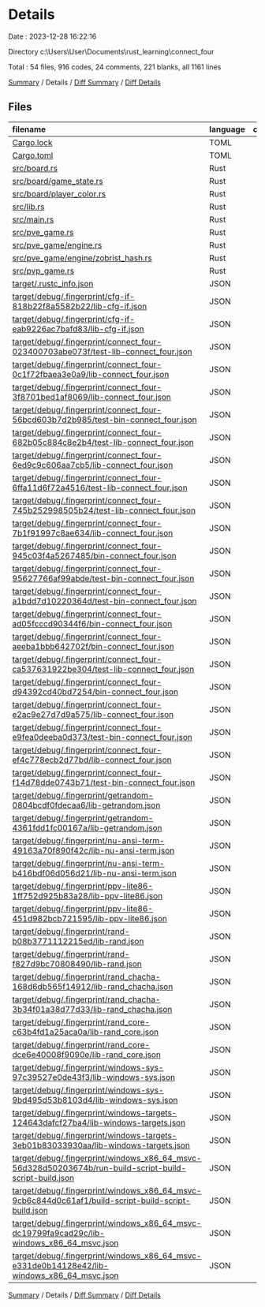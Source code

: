 # Details

Date : 2023-12-28 16:22:16

Directory c:\\Users\\User\\Documents\\rust_learning\\connect_four

Total : 54 files,  916 codes, 24 comments, 221 blanks, all 1161 lines

[Summary](results.md) / Details / [Diff Summary](diff.md) / [Diff Details](diff-details.md)

## Files
| filename | language | code | comment | blank | total |
| :--- | :--- | ---: | ---: | ---: | ---: |
| [Cargo.lock](/Cargo.lock) | TOML | 130 | 2 | 20 | 152 |
| [Cargo.toml](/Cargo.toml) | TOML | 7 | 1 | 2 | 10 |
| [src/board.rs](/src/board.rs) | Rust | 392 | 14 | 100 | 506 |
| [src/board/game_state.rs](/src/board/game_state.rs) | Rust | 7 | 0 | 2 | 9 |
| [src/board/player_color.rs](/src/board/player_color.rs) | Rust | 10 | 0 | 3 | 13 |
| [src/lib.rs](/src/lib.rs) | Rust | 1 | 0 | 1 | 2 |
| [src/main.rs](/src/main.rs) | Rust | 7 | 0 | 7 | 14 |
| [src/pve_game.rs](/src/pve_game.rs) | Rust | 83 | 0 | 24 | 107 |
| [src/pve_game/engine.rs](/src/pve_game/engine.rs) | Rust | 151 | 7 | 39 | 197 |
| [src/pve_game/engine/zobrist_hash.rs](/src/pve_game/engine/zobrist_hash.rs) | Rust | 39 | 0 | 7 | 46 |
| [src/pvp_game.rs](/src/pvp_game.rs) | Rust | 46 | 0 | 16 | 62 |
| [target/.rustc_info.json](/target/.rustc_info.json) | JSON | 1 | 0 | 0 | 1 |
| [target/debug/.fingerprint/cfg-if-818b22f8a5582b22/lib-cfg-if.json](/target/debug/.fingerprint/cfg-if-818b22f8a5582b22/lib-cfg-if.json) | JSON | 1 | 0 | 0 | 1 |
| [target/debug/.fingerprint/cfg-if-eab9226ac7bafd83/lib-cfg-if.json](/target/debug/.fingerprint/cfg-if-eab9226ac7bafd83/lib-cfg-if.json) | JSON | 1 | 0 | 0 | 1 |
| [target/debug/.fingerprint/connect_four-023400703abe073f/test-lib-connect_four.json](/target/debug/.fingerprint/connect_four-023400703abe073f/test-lib-connect_four.json) | JSON | 1 | 0 | 0 | 1 |
| [target/debug/.fingerprint/connect_four-0c1f72fbaea3e0a9/lib-connect_four.json](/target/debug/.fingerprint/connect_four-0c1f72fbaea3e0a9/lib-connect_four.json) | JSON | 1 | 0 | 0 | 1 |
| [target/debug/.fingerprint/connect_four-3f8701bed1af8069/lib-connect_four.json](/target/debug/.fingerprint/connect_four-3f8701bed1af8069/lib-connect_four.json) | JSON | 1 | 0 | 0 | 1 |
| [target/debug/.fingerprint/connect_four-56bcd603b7d2b985/test-bin-connect_four.json](/target/debug/.fingerprint/connect_four-56bcd603b7d2b985/test-bin-connect_four.json) | JSON | 1 | 0 | 0 | 1 |
| [target/debug/.fingerprint/connect_four-682b05c884c8e2b4/test-lib-connect_four.json](/target/debug/.fingerprint/connect_four-682b05c884c8e2b4/test-lib-connect_four.json) | JSON | 1 | 0 | 0 | 1 |
| [target/debug/.fingerprint/connect_four-6ed9c9c606aa7cb5/lib-connect_four.json](/target/debug/.fingerprint/connect_four-6ed9c9c606aa7cb5/lib-connect_four.json) | JSON | 1 | 0 | 0 | 1 |
| [target/debug/.fingerprint/connect_four-6ffa11d6f72a4516/test-lib-connect_four.json](/target/debug/.fingerprint/connect_four-6ffa11d6f72a4516/test-lib-connect_four.json) | JSON | 1 | 0 | 0 | 1 |
| [target/debug/.fingerprint/connect_four-745b252998505b24/test-lib-connect_four.json](/target/debug/.fingerprint/connect_four-745b252998505b24/test-lib-connect_four.json) | JSON | 1 | 0 | 0 | 1 |
| [target/debug/.fingerprint/connect_four-7b1f91997c8ae634/lib-connect_four.json](/target/debug/.fingerprint/connect_four-7b1f91997c8ae634/lib-connect_four.json) | JSON | 1 | 0 | 0 | 1 |
| [target/debug/.fingerprint/connect_four-945c03f4a5267485/bin-connect_four.json](/target/debug/.fingerprint/connect_four-945c03f4a5267485/bin-connect_four.json) | JSON | 1 | 0 | 0 | 1 |
| [target/debug/.fingerprint/connect_four-95627766af99abde/test-bin-connect_four.json](/target/debug/.fingerprint/connect_four-95627766af99abde/test-bin-connect_four.json) | JSON | 1 | 0 | 0 | 1 |
| [target/debug/.fingerprint/connect_four-a1bdd7d10220364d/test-bin-connect_four.json](/target/debug/.fingerprint/connect_four-a1bdd7d10220364d/test-bin-connect_four.json) | JSON | 1 | 0 | 0 | 1 |
| [target/debug/.fingerprint/connect_four-ad05fcccd90344f6/bin-connect_four.json](/target/debug/.fingerprint/connect_four-ad05fcccd90344f6/bin-connect_four.json) | JSON | 1 | 0 | 0 | 1 |
| [target/debug/.fingerprint/connect_four-aeeba1bbb642702f/bin-connect_four.json](/target/debug/.fingerprint/connect_four-aeeba1bbb642702f/bin-connect_four.json) | JSON | 1 | 0 | 0 | 1 |
| [target/debug/.fingerprint/connect_four-ca537631922be304/test-lib-connect_four.json](/target/debug/.fingerprint/connect_four-ca537631922be304/test-lib-connect_four.json) | JSON | 1 | 0 | 0 | 1 |
| [target/debug/.fingerprint/connect_four-d94392cd40bd7254/bin-connect_four.json](/target/debug/.fingerprint/connect_four-d94392cd40bd7254/bin-connect_four.json) | JSON | 1 | 0 | 0 | 1 |
| [target/debug/.fingerprint/connect_four-e2ac9e27d7d9a575/lib-connect_four.json](/target/debug/.fingerprint/connect_four-e2ac9e27d7d9a575/lib-connect_four.json) | JSON | 1 | 0 | 0 | 1 |
| [target/debug/.fingerprint/connect_four-e9fea0deeba0d373/test-bin-connect_four.json](/target/debug/.fingerprint/connect_four-e9fea0deeba0d373/test-bin-connect_four.json) | JSON | 1 | 0 | 0 | 1 |
| [target/debug/.fingerprint/connect_four-ef4c778ecb2d77bd/lib-connect_four.json](/target/debug/.fingerprint/connect_four-ef4c778ecb2d77bd/lib-connect_four.json) | JSON | 1 | 0 | 0 | 1 |
| [target/debug/.fingerprint/connect_four-f14d78dde0743b71/test-bin-connect_four.json](/target/debug/.fingerprint/connect_four-f14d78dde0743b71/test-bin-connect_four.json) | JSON | 1 | 0 | 0 | 1 |
| [target/debug/.fingerprint/getrandom-0804bcdf0fdecaa6/lib-getrandom.json](/target/debug/.fingerprint/getrandom-0804bcdf0fdecaa6/lib-getrandom.json) | JSON | 1 | 0 | 0 | 1 |
| [target/debug/.fingerprint/getrandom-4361fdd1fc00167a/lib-getrandom.json](/target/debug/.fingerprint/getrandom-4361fdd1fc00167a/lib-getrandom.json) | JSON | 1 | 0 | 0 | 1 |
| [target/debug/.fingerprint/nu-ansi-term-49163a70f890f42c/lib-nu-ansi-term.json](/target/debug/.fingerprint/nu-ansi-term-49163a70f890f42c/lib-nu-ansi-term.json) | JSON | 1 | 0 | 0 | 1 |
| [target/debug/.fingerprint/nu-ansi-term-b416bdf06d056d21/lib-nu-ansi-term.json](/target/debug/.fingerprint/nu-ansi-term-b416bdf06d056d21/lib-nu-ansi-term.json) | JSON | 1 | 0 | 0 | 1 |
| [target/debug/.fingerprint/ppv-lite86-1ff752d925b83a28/lib-ppv-lite86.json](/target/debug/.fingerprint/ppv-lite86-1ff752d925b83a28/lib-ppv-lite86.json) | JSON | 1 | 0 | 0 | 1 |
| [target/debug/.fingerprint/ppv-lite86-451d982bcb721595/lib-ppv-lite86.json](/target/debug/.fingerprint/ppv-lite86-451d982bcb721595/lib-ppv-lite86.json) | JSON | 1 | 0 | 0 | 1 |
| [target/debug/.fingerprint/rand-b08b3771112215ed/lib-rand.json](/target/debug/.fingerprint/rand-b08b3771112215ed/lib-rand.json) | JSON | 1 | 0 | 0 | 1 |
| [target/debug/.fingerprint/rand-f827d9bc70808490/lib-rand.json](/target/debug/.fingerprint/rand-f827d9bc70808490/lib-rand.json) | JSON | 1 | 0 | 0 | 1 |
| [target/debug/.fingerprint/rand_chacha-168d6db565f14912/lib-rand_chacha.json](/target/debug/.fingerprint/rand_chacha-168d6db565f14912/lib-rand_chacha.json) | JSON | 1 | 0 | 0 | 1 |
| [target/debug/.fingerprint/rand_chacha-3b34f01a38d77d33/lib-rand_chacha.json](/target/debug/.fingerprint/rand_chacha-3b34f01a38d77d33/lib-rand_chacha.json) | JSON | 1 | 0 | 0 | 1 |
| [target/debug/.fingerprint/rand_core-c63b4fd1a25aca0a/lib-rand_core.json](/target/debug/.fingerprint/rand_core-c63b4fd1a25aca0a/lib-rand_core.json) | JSON | 1 | 0 | 0 | 1 |
| [target/debug/.fingerprint/rand_core-dce6e40008f9090e/lib-rand_core.json](/target/debug/.fingerprint/rand_core-dce6e40008f9090e/lib-rand_core.json) | JSON | 1 | 0 | 0 | 1 |
| [target/debug/.fingerprint/windows-sys-97c39527e0de43f3/lib-windows-sys.json](/target/debug/.fingerprint/windows-sys-97c39527e0de43f3/lib-windows-sys.json) | JSON | 1 | 0 | 0 | 1 |
| [target/debug/.fingerprint/windows-sys-9bd495d53b8103d4/lib-windows-sys.json](/target/debug/.fingerprint/windows-sys-9bd495d53b8103d4/lib-windows-sys.json) | JSON | 1 | 0 | 0 | 1 |
| [target/debug/.fingerprint/windows-targets-124643dafcf27ba4/lib-windows-targets.json](/target/debug/.fingerprint/windows-targets-124643dafcf27ba4/lib-windows-targets.json) | JSON | 1 | 0 | 0 | 1 |
| [target/debug/.fingerprint/windows-targets-3eb01b83033930aa/lib-windows-targets.json](/target/debug/.fingerprint/windows-targets-3eb01b83033930aa/lib-windows-targets.json) | JSON | 1 | 0 | 0 | 1 |
| [target/debug/.fingerprint/windows_x86_64_msvc-56d328d50203674b/run-build-script-build-script-build.json](/target/debug/.fingerprint/windows_x86_64_msvc-56d328d50203674b/run-build-script-build-script-build.json) | JSON | 1 | 0 | 0 | 1 |
| [target/debug/.fingerprint/windows_x86_64_msvc-9cb6c844d0c61af1/build-script-build-script-build.json](/target/debug/.fingerprint/windows_x86_64_msvc-9cb6c844d0c61af1/build-script-build-script-build.json) | JSON | 1 | 0 | 0 | 1 |
| [target/debug/.fingerprint/windows_x86_64_msvc-dc19799fa9cad29c/lib-windows_x86_64_msvc.json](/target/debug/.fingerprint/windows_x86_64_msvc-dc19799fa9cad29c/lib-windows_x86_64_msvc.json) | JSON | 1 | 0 | 0 | 1 |
| [target/debug/.fingerprint/windows_x86_64_msvc-e331de0b14128e42/lib-windows_x86_64_msvc.json](/target/debug/.fingerprint/windows_x86_64_msvc-e331de0b14128e42/lib-windows_x86_64_msvc.json) | JSON | 1 | 0 | 0 | 1 |

[Summary](results.md) / Details / [Diff Summary](diff.md) / [Diff Details](diff-details.md)